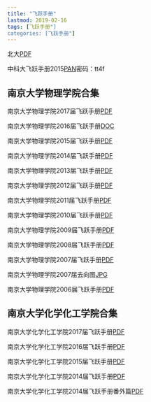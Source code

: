 ```yaml
---
title: "飞跃手册"
lastmod: 2019-02-16
tags: [飞跃手册"]
categories: [飞跃手册"]
---
```


北大[PDF](https://github.com/jialanxin/njuphy-/raw/master/%E5%8C%97%E4%BA%AC%E5%A4%A7%E5%AD%A6%E9%A3%9E%E8%B7%83%E6%89%8B%E5%86%8C.pdf)

中科大飞跃手册2015[PAN](https://pan.baidu.com/s/1na1PwmkYKDKe2leneszz6A)密码：tt4f

## 南京大学物理学院合集

南京大学物理学院2017届飞跃手册[PDF](https://github.com/jialanxin/njuphy-/raw/master/%E5%8E%86%E5%B9%B4%E7%94%B3%E8%AF%B7%E7%BB%8F%E9%AA%8C%E6%80%BB%E7%BB%93/Physics17.pdf)

南京大学物理学院2016届飞跃手册[DOC](https://github.com/jialanxin/njuphy-/raw/master/%E5%8E%86%E5%B9%B4%E7%94%B3%E8%AF%B7%E7%BB%8F%E9%AA%8C%E6%80%BB%E7%BB%93/Phys16.docx)

南京大学物理学院2015届飞跃手册[PDF](https://github.com/jialanxin/njuphy-/raw/master/%E5%8E%86%E5%B9%B4%E7%94%B3%E8%AF%B7%E7%BB%8F%E9%AA%8C%E6%80%BB%E7%BB%93/2015%E9%A3%9E%E8%B7%83%E6%89%8B%E5%86%8C_v2.pdf)

南京大学物理学院2014届飞跃手册[PDF](https://github.com/jialanxin/njuphy-/raw/master/%E5%8E%86%E5%B9%B4%E7%94%B3%E8%AF%B7%E7%BB%8F%E9%AA%8C%E6%80%BB%E7%BB%93/Phys14.pdf)

南京大学物理学院2013届飞跃手册[PDF](https://github.com/jialanxin/njuphy-/raw/master/%E5%8E%86%E5%B9%B4%E7%94%B3%E8%AF%B7%E7%BB%8F%E9%AA%8C%E6%80%BB%E7%BB%93/Phys13.pdf)

南京大学物理学院2012届飞跃手册[PDF](https://github.com/jialanxin/njuphy-/raw/master/%E5%8E%86%E5%B9%B4%E7%94%B3%E8%AF%B7%E7%BB%8F%E9%AA%8C%E6%80%BB%E7%BB%93/Phys12.pdf)

南京大学物理学院2011届飞跃手册[PDF](https://github.com/jialanxin/njuphy-/blob/master/%E5%8E%86%E5%B9%B4%E7%94%B3%E8%AF%B7%E7%BB%8F%E9%AA%8C%E6%80%BB%E7%BB%93/Phys11.pdf)

南京大学物理学院2010届飞跃手册[PDF](https://github.com/jialanxin/njuphy-/raw/master/%E5%8E%86%E5%B9%B4%E7%94%B3%E8%AF%B7%E7%BB%8F%E9%AA%8C%E6%80%BB%E7%BB%93/Phys10.pdf)

南京大学物理学院2009届飞跃手册[PDF](https://github.com/jialanxin/njuphy-/raw/master/%E5%8E%86%E5%B9%B4%E7%94%B3%E8%AF%B7%E7%BB%8F%E9%AA%8C%E6%80%BB%E7%BB%93/Phys09.pdf)

南京大学物理学院2008届飞跃手册[PDF](https://github.com/jialanxin/njuphy-/raw/master/%E5%8E%86%E5%B9%B4%E7%94%B3%E8%AF%B7%E7%BB%8F%E9%AA%8C%E6%80%BB%E7%BB%93/Phys08.pdf)

南京大学物理学院2007届飞跃手册[PDF](https://github.com/jialanxin/njuphy-/raw/master/%E5%8E%86%E5%B9%B4%E7%94%B3%E8%AF%B7%E7%BB%8F%E9%AA%8C%E6%80%BB%E7%BB%93/Phys07/03Phys.pdf)

南京大学物理学院2007届去向图[JPG](https://github.com/jialanxin/njuphy-/raw/master/%E5%8E%86%E5%B9%B4%E7%94%B3%E8%AF%B7%E7%BB%8F%E9%AA%8C%E6%80%BB%E7%BB%93/Phys07/03Phys.jpg)

南京大学物理学院2006届飞跃手册[PDF](https://github.com/jialanxin/njuphy-/raw/master/%E5%8E%86%E5%B9%B4%E7%94%B3%E8%AF%B7%E7%BB%8F%E9%AA%8C%E6%80%BB%E7%BB%93/Phys06.pdf)

## 南京大学化学化工学院合集

南京大学化学化工学院2017届飞跃手册[PDF](https://github.com/jialanxin/njuphy-/raw/master/%E5%8E%86%E5%B9%B4%E7%94%B3%E8%AF%B7%E7%BB%8F%E9%AA%8C%E6%80%BB%E7%BB%93/%E5%8D%97%E5%A4%A7%E5%8C%96%E5%AD%A6%E7%94%B3%E8%AF%B7/Chem17.pdf)

南京大学化学化工学院2016届飞跃手册[PDF](https://github.com/jialanxin/njuphy-/raw/master/%E5%8E%86%E5%B9%B4%E7%94%B3%E8%AF%B7%E7%BB%8F%E9%AA%8C%E6%80%BB%E7%BB%93/%E5%8D%97%E5%A4%A7%E5%8C%96%E5%AD%A6%E7%94%B3%E8%AF%B7/Chem16.pdf)

南京大学化学化工学院2015届飞跃手册[PDF](https://github.com/jialanxin/njuphy-/raw/master/%E5%8E%86%E5%B9%B4%E7%94%B3%E8%AF%B7%E7%BB%8F%E9%AA%8C%E6%80%BB%E7%BB%93/%E5%8D%97%E5%A4%A7%E5%8C%96%E5%AD%A6%E7%94%B3%E8%AF%B7/Chem15.pdf)

南京大学化学化工学院2014届飞跃手册[PDF](https://github.com/jialanxin/njuphy-/raw/master/%E5%8E%86%E5%B9%B4%E7%94%B3%E8%AF%B7%E7%BB%8F%E9%AA%8C%E6%80%BB%E7%BB%93/%E5%8D%97%E5%A4%A7%E5%8C%96%E5%AD%A6%E7%94%B3%E8%AF%B7/Chem14.pdf)

南京大学化学化工学院2014届飞跃手册番外篇[PDF](https://github.com/jialanxin/njuphy-/raw/master/%E5%8E%86%E5%B9%B4%E7%94%B3%E8%AF%B7%E7%BB%8F%E9%AA%8C%E6%80%BB%E7%BB%93/%E5%8D%97%E5%A4%A7%E5%8C%96%E5%AD%A6%E7%94%B3%E8%AF%B7/Chem14%E7%95%AA%E5%A4%96%E7%AF%87.pdf)